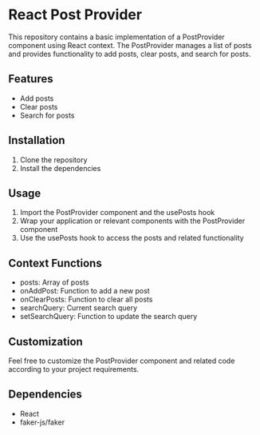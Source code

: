 # React Post Provider

This repository contains a basic implementation of a PostProvider component using React context. The PostProvider manages a list of posts and provides functionality to add posts, clear posts, and search for posts.

## Features

- Add posts
- Clear posts
- Search for posts

## Installation

1. Clone the repository
2. Install the dependencies

## Usage

1. Import the PostProvider component and the usePosts hook
2. Wrap your application or relevant components with the PostProvider component
3. Use the usePosts hook to access the posts and related functionality

## Context Functions

- posts: Array of posts
- onAddPost: Function to add a new post
- onClearPosts: Function to clear all posts
- searchQuery: Current search query
- setSearchQuery: Function to update the search query

## Customization

Feel free to customize the PostProvider component and related code according to your project requirements.

## Dependencies

- React
- faker-js/faker
